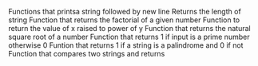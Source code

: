 Functions that printsa string followed by new line
Returns the length of string
Function that returns the factorial of a given number
Function to return the value of x raised to power of y
Function that returns the natural square root of a number
Function that returns 1 if input is a prime number otherwise 0
Funtion that returns 1 if a string is a palindrome and 0 if not
Function that compares two strings and returns
